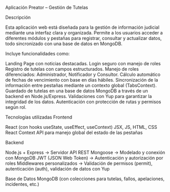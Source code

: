 
Aplicación Preator – Gestión de Tutelas

Descripción

Esta aplicación web está diseñada para la gestión de información judicial mediante una interfaz clara y organizada. Permite a los usuarios acceder a diferentes módulos y pestañas para registrar, consultar y actualizar datos, todo sincronizado con una base de datos en MongoDB.

Incluye funcionalidades como:

Landing Page con noticias destacadas.
Login seguro con manejo de roles 
Registro de tutelas con campos estructurados.
Manejo de roles diferenciados: Administrador, Notificador y Consultor.
Cálculo automático de fechas de vencimiento con base en días hábiles.
Sincronización de la información entre pestañas mediante un contexto global (TabsContext).
Guardado de tutelas en una base de datos MongoDB a través de un backend en Node.js/Express.
Validaciones con Yup para garantizar la integridad de los datos.
Autenticación con protección de rutas y permisos según rol.

Tecnologías utilizadas
Frontend

React (con hooks useState, useEffect, useContext)
JSX, JS,  HTML, CSS 
React Context API para manejo global del estado de las pestañas

Backend

Node.js + Express → Servidor API REST
Mongoose → Modelado y conexión con MongoDB
JWT (JSON Web Token) → Autenticación y autorización por roles
Middlewares personalizados → Validación de permisos (permit), autenticación (auth), validación de datos con Yup

Base de Datos
MongoDB (con colecciones para tutelas, fallos, apelaciones, incidentes, etc.)
